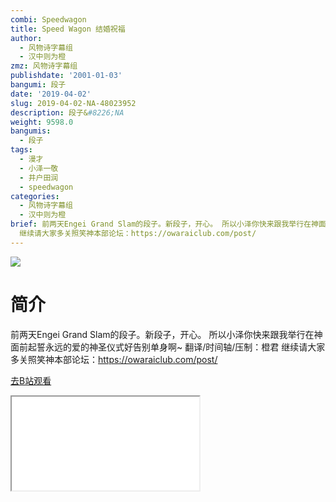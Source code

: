 ```yaml
---
combi: Speedwagon
title: Speed Wagon 结婚祝福
author:
  - 风物诗字幕组
  - 汉中则为橙
zmz: 风物诗字幕组
publishdate: '2001-01-03'
bangumi: 段子
date: '2019-04-02'
slug: 2019-04-02-NA-48023952
description: 段子&#8226;NA
weight: 9598.0
bangumis:
  - 段子
tags:
  - 漫才
  - 小泽一敬
  - 井户田润
  - speedwagon
categories:
  - 风物诗字幕组
  - 汉中则为橙
brief: 前两天Engei Grand Slam的段子。新段子，开心。 所以小泽你快来跟我举行在神面前起誓永远的爱的神圣仪式好告别单身啊~ 翻译/时间轴/压制：橙君
  继续请大家多关照笑神本部论坛：https://owaraiclub.com/post/
---
```

![](https://raw.githubusercontent.com/tcgriffith/owaraisite/master/static/tmpimg/91XhD1W.jpg)
# 简介  
前两天Engei Grand Slam的段子。新段子，开心。
所以小泽你快来跟我举行在神面前起誓永远的爱的神圣仪式好告别单身啊~
翻译/时间轴/压制：橙君
继续请大家多关照笑神本部论坛：https://owaraiclub.com/post/  

[去B站观看](https://www.bilibili.com/video/av48023952/)
<div class ="resp-container"><iframe class="testiframe" src="//player.bilibili.com/player.html?aid=48023952"", scrolling="no", allowfullscreen="true" > </iframe></div> 
